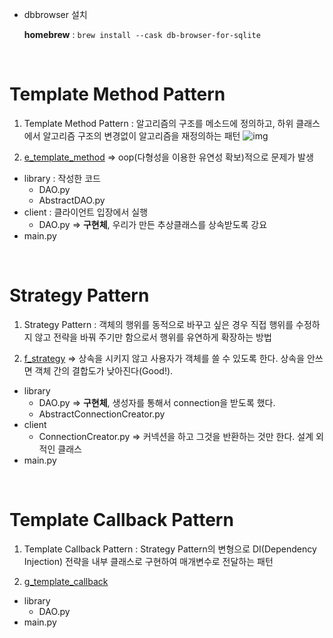 * dbbrowser 설치

    **homebrew** : `brew install --cask db-browser-for-sqlite`

<br>

# Template Method Pattern
1. Template Method Pattern : 알고리즘의 구조를 메소드에 정의하고, 하위 클래스에서 알고리즘 구조의 변경없이 알고리즘을 재정의하는 패턴
    ![img](https://upload.wikimedia.org/wikipedia/commons/2/2a/W3sDesign_Template_Method_Design_Pattern_UML.jpg)

2. [e_template_method](https://github.com/Imshyeon/DesignPattern/tree/main/e_template_method) => oop(다형성을 이용한 유연성 확보)적으로 문제가 발생 
- library : 작성한 코드
  - DAO.py
  - AbstractDAO.py
- client : 클라이언트 입장에서 실행
  - DAO.py => **구현체**, 우리가 만든 추상클래스를 상속받도록 강요
- main.py

<br>

# Strategy Pattern
1. Strategy Pattern : 객체의 행위를 동적으로 바꾸고 싶은 경우 직접 행위를 수정하지 않고 전략을 바꿔 주기만 함으로서 행위를 유연하게 확장하는 방법

2. [f_strategy](https://github.com/Imshyeon/DesignPattern/tree/main/f_strategy) => 상속을 시키지 않고 사용자가 객체를 쓸 수 있도록 한다. 상속을 안쓰면 객체 간의 결합도가 낮아진다(Good!). 
- library
  - DAO.py => **구현체**, 생성자를 통해서 connection을 받도록 했다.
  - AbstractConnectionCreator.py
- client
  - ConnectionCreator.py => 커넥션을 하고 그것을 반환하는 것만 한다. 설계 외적인 클래스
- main.py

<br>

# Template Callback Pattern
1. Template Callback Pattern : Strategy Pattern의 변형으로 DI(Dependency Injection) 전략을 내부 클래스로 구현하여 매개변수로 전달하는 패턴

2. [g_template_callback](https://github.com/Imshyeon/DesignPattern/tree/main/g_template_callback)
- library
  - DAO.py
- main.py